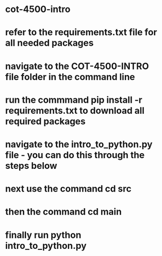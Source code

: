 # cot-4500-intro

# refer to the requirements.txt file for all needed packages

# navigate to the COT-4500-INTRO file folder in the command line

# run the commmand pip install -r requirements.txt to download all required packages

# navigate to the intro_to_python.py file - you can do this through the steps below

# next use the command cd src

# then the command cd main

# finally run python intro_to_python.py

